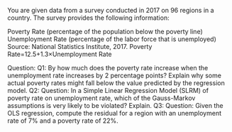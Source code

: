 You are given data from a survey conducted in 2017 on 96 regions in a country. The survey provides the following information:

Poverty Rate (percentage of the population below the poverty line)
Unemployment Rate (percentage of the labor force that is unemployed)
Source: National Statistics Institute, 2017.
Poverty Rate=12.5+1.3×Unemployment Rate

Question:
Q1: By how much does the poverty rate increase when the unemployment rate increases by 2 percentage points? Explain why some actual poverty rates might fall below the value predicted by the regression model.
Q2: Question: In a Simple Linear Regression Model (SLRM) of poverty rate on unemployment rate, which of the Gauss-Markov assumptions is very likely to be violated? Explain.
Q3: Question: Given the OLS regression, compute the residual for a region with an unemployment rate of 7% and a poverty rate of 22%.
